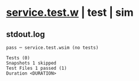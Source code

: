 # [service.test.w](../../../../../tests/valid/service.test.w) | test | sim

## stdout.log
```log
pass ─ service.test.wsim (no tests)

Tests (0)
Snapshots 1 skipped
Test Files 1 passed (1)
Duration <DURATION>
```

